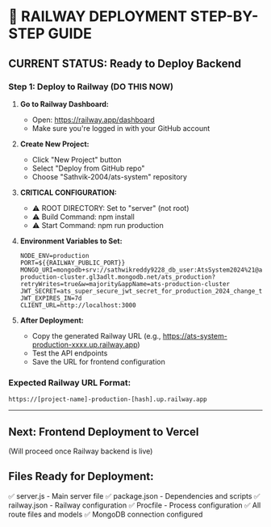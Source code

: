 🚀 RAILWAY DEPLOYMENT STEP-BY-STEP GUIDE
===============================================

## CURRENT STATUS: Ready to Deploy Backend

### Step 1: Deploy to Railway (DO THIS NOW)

1. **Go to Railway Dashboard:**
   - Open: https://railway.app/dashboard
   - Make sure you're logged in with your GitHub account

2. **Create New Project:**
   - Click "New Project" button
   - Select "Deploy from GitHub repo"
   - Choose "Sathvik-2004/ats-system" repository
   
3. **CRITICAL CONFIGURATION:**
   - ⚠️ ROOT DIRECTORY: Set to "server" (not root)
   - ⚠️ Build Command: npm install
   - ⚠️ Start Command: npm run production

4. **Environment Variables to Set:**
   ```
   NODE_ENV=production
   PORT=${{RAILWAY_PUBLIC_PORT}}
   MONGO_URI=mongodb+srv://sathwikreddy9228_db_user:AtsSystem2024%21@ats-production-cluster.gl3adlt.mongodb.net/ats_production?retryWrites=true&w=majority&appName=ats-production-cluster
   JWT_SECRET=ats_super_secure_jwt_secret_for_production_2024_change_this_key
   JWT_EXPIRES_IN=7d
   CLIENT_URL=http://localhost:3000
   ```

5. **After Deployment:**
   - Copy the generated Railway URL (e.g., https://ats-system-production-xxxx.up.railway.app)
   - Test the API endpoints
   - Save the URL for frontend configuration

### Expected Railway URL Format:
`https://[project-name]-production-[hash].up.railway.app`

---

## Next: Frontend Deployment to Vercel
(Will proceed once Railway backend is live)

## Files Ready for Deployment:
✅ server.js - Main server file
✅ package.json - Dependencies and scripts
✅ railway.json - Railway configuration
✅ Procfile - Process configuration
✅ All route files and models
✅ MongoDB connection configured
